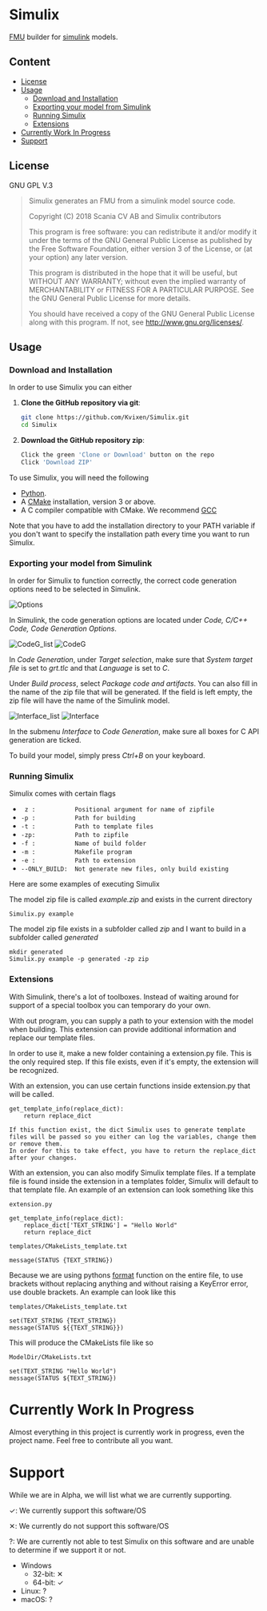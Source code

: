 # Simulix

[FMU](https://en.wikipedia.org/wiki/Functional_Mock-up_Interface) builder for [simulink](https://mathworks.com/products/simulink.html) models.

## Content
* [License](#license)
* [Usage](#usage)
  * [Download and Installation](#download-and-installation)
  * [Exporting your model from Simulink](#exporting-your-model-from-simulink)
  * [Running Simulix](#running-simulix)
  * [Extensions](#extensions)
* [Currently Work In Progress](#currently-work-in-progress)
* [Support](#support)

## License

GNU GPL V.3

>Simulix generates an FMU from a simulink model source code.
> 
>Copyright (C) 2018 Scania CV AB and Simulix contributors
>
>This program is free software: you can redistribute it and/or modify
>it under the terms of the GNU General Public License as published by
>the Free Software Foundation, either version 3 of the License, or
>(at your option) any later version.
>
>This program is distributed in the hope that it will be useful,
>but WITHOUT ANY WARRANTY; without even the implied warranty of
>MERCHANTABILITY or FITNESS FOR A PARTICULAR PURPOSE.  See the
>GNU General Public License for more details.
>
>You should have received a copy of the GNU General Public License
>along with this program.  If not, see <http://www.gnu.org/licenses/>.

## Usage

### Download and Installation

In order to use Simulix you can either

1. **Clone the GitHub repository via git**:

    ```sh
    git clone https://github.com/Kvixen/Simulix.git
    cd Simulix
    ```

2. **Download the GitHub repository zip**:

    ```sh
    Click the green 'Clone or Download' button on the repo
    Click 'Download ZIP'
    ```


To use Simulix, you will need the following
* [Python](https://www.python.org/).
* A [CMake](https://cmake.org/) installation, version 3 or above.
* A C compiler compatible with CMake. We recommend [GCC](https://gcc.gnu.org/)

Note that you have to add the installation directory to your PATH variable if you don't want to specify the installation path every time you want to run Simulix.

### Exporting your model from Simulink

In order for Simulix to function correctly, the correct code generation options need to be selected in Simulink.

![Options](https://github.com/Kvixen/Simulix/blob/master/resources/Options.PNG)

In Simulink, the code generation options are located under *Code, C/C++ Code, Code Generation Options*.

![CodeG_list](https://github.com/Kvixen/Simulix/blob/master/resources/CodeG_list.PNG) ![CodeG](https://github.com/Kvixen/Simulix/blob/master/resources/CodeG.PNG)

In *Code Generation*, under *Target selection*, make sure that *System target file* is set to *grt.tlc* and that *Language* is set to *C*.

Under *Build process*, select *Package code and artifacts*. You can also fill in the name of the zip file that will be generated. If the field is left empty, the zip file will have the name of the Simulink model.

![Interface_list](https://github.com/Kvixen/Simulix/blob/master/resources/Interface_list.PNG) ![Interface](https://github.com/Kvixen/Simulix/blob/master/resources/Interface.PNG)

In the submenu *Interface* to *Code Generation*, make sure all boxes for C API generation are ticked.

To build your model, simply press *Ctrl+B* on your keyboard.

### Running Simulix

Simulix comes with certain flags
* ` z :           Positional argument for name of zipfile`
* `-p :           Path for building`
* `-t :           Path to template files`
* `-zp:           Path to zipfile`
* `-f :           Name of build folder`
* `-m :           Makefile program`
* `-e :           Path to extension`
* `--ONLY_BUILD:  Not generate new files, only build existing`

Here are some examples of executing Simulix

The model zip file is called *example.zip* and exists in the current directory

    Simulix.py example

The model zip file exists in a subfolder called *zip* and I want to build in a subfolder called *generated*
    
    mkdir generated
    Simulix.py example -p generated -zp zip
    

### Extensions

With Simulink, there's a lot of toolboxes. Instead of waiting around for support of a special toolbox you can temporary do your own.

With out program, you can supply a path to your extension with the model when building. This extension can provide additional information and replace our template files.

In order to use it, make a new folder containing a extension.py file. This is the only required step. If this file exists, even if it's empty, the extension will be recognized.

With an extension, you can use certain functions inside extension.py that will be called.

    get_template_info(replace_dict):
        return replace_dict

    If this function exist, the dict Simulix uses to generate template files will be passed so you either can log the variables, change them or remove them.
    In order for this to take effect, you have to return the replace_dict after your changes.

With an extension, you can also modify Simulix template files. If a template file is found inside the extension in a templates folder, Simulix will default to that template file. An example of an extension can look something like this


`extension.py`

    get_template_info(replace_dict):
        replace_dict['TEXT_STRING'] = "Hello World"
        return replace_dict

`templates/CMakeLists_template.txt`

    message(STATUS {TEXT_STRING})


Because we are using pythons [format](https://docs.python.org/3.4/library/string.html#string.Formatter.format) function on the entire file, to use brackets without replacing anything and without raising a KeyError error, use double brackets. An example can look like this

`templates/CMakeLists_template.txt`

    set(TEXT_STRING {TEXT_STRING})
    message(STATUS ${{TEXT_STRING}})

This will produce the CMakeLists file like so

`ModelDir/CMakeLists.txt`

    set(TEXT_STRING "Hello World")
    message(STATUS ${TEXT_STRING})




# Currently Work In Progress

Almost everything in this project is currently work in progress, even the project name. Feel free to contribute all you want.

# Support

While we are in Alpha, we will list what we are currently supporting.

✓: We currently support this software/OS

✕: We currently do not support this software/OS

?: We are currently not able to test Simulix on this software and are unable to determine if we support it or not.


* Windows
  * 32-bit: ✕
  * 64-bit: ✓
* Linux: ?
* macOS: ?


